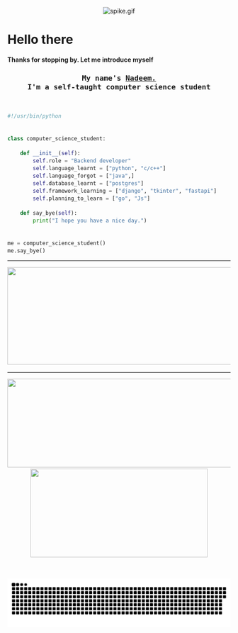 <p align="center">
 <img width="1000" src="assets/spike.gif" alt="spike.gif"/>
</p>

# Hello there
#### Thanks for stopping by. Let me introduce myself 

<h3 align="center">
        <samp>My name's  
                <b><a target="_blank" href="https://github.com/nadeemohc">Nadeem.</a></b>
          <br>
                <b>I'm a self-taught computer science student</b>
          <br>
                <b></b>
        </samp>
</h3>
<br>

```python
#!/usr/bin/python


class computer_science_student:

    def __init__(self):
        self.role = "Backend developer"
        self.language_learnt = ["python", "c/c++"]
        self.language_forgot = ["java",]
        self.database_learnt = ["postgres"]
        self.framework_learning = ["django", "tkinter", "fastapi"]
        self.planning_to_learn = ["go", "Js"]

    def say_bye(self):
        print("I hope you have a nice day.")


me = computer_science_student()
me.say_bye()
```
---
<!-- <div align="center">
  <a href="https://github.com/ryo-ma/github-profile-trophy">
    <img src="https://github-profile-trophy.vercel.app/?username=nadeemohc&title=Stars,Followers,Commits,Repositories,MultipleLang,PullRequest&theme=onedark" alt="trophy" />
  </a>
</div> -->


<p align="center">
  <img width="800" height="220" src="https://streak-stats.demolab.com?user=nadeemohc&theme=highcontrast&hide_border=true&border_radius=5&card_width=800">
</p>

---




<p align="center">
  <img width="600" height="200" src="https://github-readme-stats.vercel.app/api?username=nadeemohc&show_icons=true&theme=vision-friendly-dark">
  <img width="400" height="200" src="https://github-readme-stats.vercel.app/api/top-langs/?username=nadeemohc&size_weight=0.0005&count_weight=0.3&layout=compact&theme=vision-friendly-dark">
</p>
 


<div id="header" align="center">
  <img src="https://komarev.com/ghpvc/?username=nadeemohc&style=for-the-badge&color=orange" alt=""/>
</div>

<p align="center">
 <img width="1000" src="assets/github-snake.svg" alt="snake"/>
</p>


